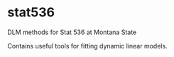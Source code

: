 # stat536
DLM methods for Stat 536 at Montana State

Contains useful tools for fitting dynamic linear models.

